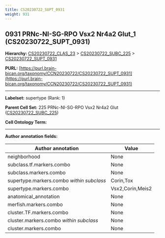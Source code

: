 ```yaml
---
title: CS20230722_SUPT_0931
weight: 931
---
```

## 0931 PRNc-NI-SG-RPO Vsx2 Nr4a2 Glut_1 (CS20230722_SUPT_0931)
<b>Hierarchy: </b>
[CS20230722_CLAS_23](../CS20230722_CLAS_23) >
[CS20230722_SUBC_225](../CS20230722_SUBC_225) >
[CS20230722_SUPT_0931](../CS20230722_SUPT_0931)

**PURL:** [https://purl.brain-bican.org/taxonomy/CCN20230722/CS20230722_SUPT_0931](https://purl.brain-bican.org/taxonomy/CCN20230722/CS20230722_SUPT_0931)

---


**Labelset:** supertype (Rank: 1)

**Parent Cell Set:** 225 PRNc-NI-SG-RPO Vsx2 Nr4a2 Glut ([CS20230722_SUBC_225](../CS20230722_SUBC_225))



**Cell Ontology Term:** 

[MARKER GENES.]: #


---

[TRANSFERRED ANNOTATIONS.]: #


[AUTHOR ANNOTATION FIELDS.]: #


**Author annotation fields:**

| Author annotation | Value |
|-------------------|-------|
|neighborhood|None|
|subclass.tf.markers.combo|None|
|subclass.markers.combo|None|
|supertype.markers.combo _within subclass_|Corin,Tox|
|supertype.markers.combo|Vsx2,Corin,Meis2|
|anatomical_annotation|None|
|merfish.markers.combo|None|
|cluster.TF.markers.combo|None|
|cluster.markers.combo _within subclass_|None|
|cluster.markers.combo|None|

